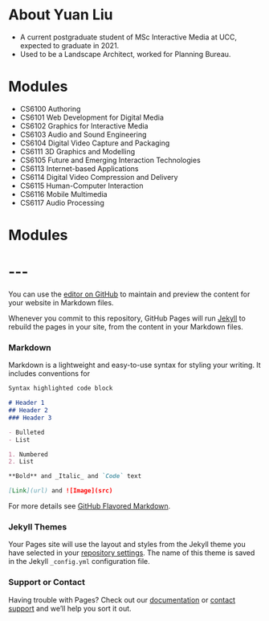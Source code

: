 # About Yuan Liu
- A current postgraduate student of MSc Interactive Media at UCC, expected to graduate in 2021.
- Used to be a Landscape Architect, worked for Planning Bureau.

# Modules 
* CS6100 Authoring
* CS6101 Web Development for Digital Media
* CS6102 Graphics for Interactive Media
* CS6103 Audio and Sound Engineering
* CS6104 Digital Video Capture and Packaging
* CS6111 3D Graphics and Modelling
* CS6105 Future and Emerging Interaction Technologies
* CS6113 Internet-based Applications
* CS6114 Digital Video Compression and Delivery
* CS6115 Human-Computer Interaction
* CS6116 Mobile Multimedia
* CS6117 Audio Processing
# Modules 
# ---
You can use the [editor on GitHub](https://github.com/carolyuanliu/MyPage/edit/gh-pages/index.md) to maintain and preview the content for your website in Markdown files.

Whenever you commit to this repository, GitHub Pages will run [Jekyll](https://jekyllrb.com/) to rebuild the pages in your site, from the content in your Markdown files.

### Markdown

Markdown is a lightweight and easy-to-use syntax for styling your writing. It includes conventions for

```markdown
Syntax highlighted code block

# Header 1
## Header 2
### Header 3

- Bulleted
- List

1. Numbered
2. List

**Bold** and _Italic_ and `Code` text

[Link](url) and ![Image](src)
```

For more details see [GitHub Flavored Markdown](https://guides.github.com/features/mastering-markdown/).

### Jekyll Themes

Your Pages site will use the layout and styles from the Jekyll theme you have selected in your [repository settings](https://github.com/carolyuanliu/MyPage/settings/pages). The name of this theme is saved in the Jekyll `_config.yml` configuration file.

### Support or Contact

Having trouble with Pages? Check out our [documentation](https://docs.github.com/categories/github-pages-basics/) or [contact support](https://support.github.com/contact) and we’ll help you sort it out.
